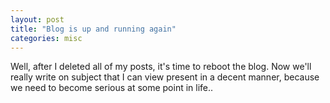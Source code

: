 ```yaml
---
layout: post
title: "Blog is up and running again"
categories: misc
---
```


Well, after I deleted all of my posts, it's time to reboot the blog.
Now we'll really write on subject that I can view present in a decent manner, because we need to become serious at some point in life.. 
